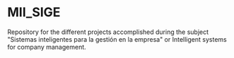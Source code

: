 # MII_SIGE
Repository for the different projects accomplished during the subject "Sistemas inteligentes para la gestión en la empresa" or Intelligent systems for company management. 
